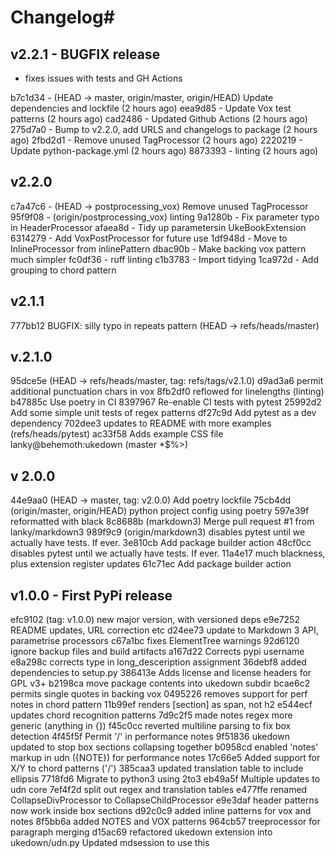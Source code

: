 # Changelog#

## v2.2.1 - BUGFIX release

- fixes issues with tests and GH Actions

b7c1d34 - (HEAD -> master, origin/master, origin/HEAD) Update dependencies and lockfile (2 hours ago) <Stuart Sears>
eea9d85 - Update Vox test patterns (2 hours ago) <Stuart Sears>
cad2486 - Updated Github Actions (2 hours ago) <Stuart Sears>
275d7a0 - Bump to v2.2.0, add URLS and changelogs to package (2 hours ago) <Stuart Sears>
2fbd2d1 - Remove unused TagProcessor (2 hours ago) <Stuart Sears>
2220219 - Update python-package.yml (2 hours ago) <Stuart Sears>
8873393 - linting (2 hours ago) <Stuart Sears>


## v2.2.0
c7a47c6 - (HEAD -> postprocessing_vox) Remove unused TagProcessor
95f9f08 - (origin/postprocessing_vox) linting
9a1280b - Fix parameter typo in HeaderProcessor
afaea8d - Tidy up parametersin UkeBookExtension
6314279 - Add VoxPostProcessor for future use
1df948d - Move to InlineProcessor from inlinePattern
dbac90b - Make backing vox pattern much simpler
fc0df36 - ruff linting
c1b3783 - Import tidying
1ca972d - Add grouping to chord pattern


## v2.1.1
777bb12 BUGFIX: silly typo in repeats pattern   (HEAD -> refs/heads/master)

## v.2.1.0
95dce5e  (HEAD -> refs/heads/master, tag: refs/tags/v2.1.0)
d9ad3a6 permit additional punctuation chars in vox
8fb2df0 reflowed for linelengths (linting)
b47885c Use poetry in CI
8397967 Re-enable CI tests with pytest
25992d2 Add some simple unit tests of regex patterns
df27c9d Add pytest as a dev dependency
702dee3 updates to README with more examples   (refs/heads/pytest)
ac33f58 Adds example CSS file  lanky@behemoth:ukedown (master *$%>)

## v 2.0.0
44e9aa0 (HEAD -> master, tag: v2.0.0) Add poetry lockfile
75cb4dd (origin/master, origin/HEAD) python project config using poetry
597e39f reformatted with black
8c8688b (markdown3) Merge pull request #1 from lanky/markdown3
989f9c9 (origin/markdown3) disables pytest until we actually have tests. If ever.
3e810cb Add package builder action
48cf0cc disables pytest until we actually have tests. If ever.
11a4e17 much blackness, plus extension register updates
61c71ec Add package builder action

## v1.0.0 - First PyPi release
efc9102 (tag: v1.0.0) new major version, with versioned deps
e9e7252 README updates, URL correction etc
d24ee73 update to Markdown 3 API, parametrise processors
c67a1bc fixes ElementTree warnings
92d6120 ignore backup files and build artifacts
a167d22 Corrects pypi username
e8a298c corrects type in long_desceription assignment
36debf8 added dependencies to setup.py
386413e Adds license and license headers for GPL v3+
b2198ca move package contents into ukedown subdir
bcae6c2 permits single quotes in backing vox
0495226 removes support for perf notes in chord pattern
11b99ef renders [section] as span, not h2
e544ecf updates chord recognition patterns
7d9c2f5 made notes regex more generic (anything in {})
f45c0cc reverted multiline parsing to fix box detection
4f45f5f Permit '/' in performance notes
9f51836 ukedown updated to stop box sections collapsing together
b0958cd enabled 'notes' markup in udn ({NOTE}) for performance notes
17c66e5 Added support for X/Y to chord patterns ('/')
385caa3 updated translation table to include ellipsis
7718fd6 Migrate to  python3 using 2to3
eb49a5f Multiple updates to udn core
7ef4f2d split out regex and translation tables
e477ffe renamed CollapseDivProcessor to CollapseChildProcessor
e9e3daf header patterns now work inside box sections
d92c0c9 added inline patterns for vox and notes
8f5bb6a added NOTES and VOX patterns
964cb57 treeprocessor for paragraph merging
d15ac69 refactored ukedown extension into ukedown/udn.py Updated mdsession to use this

